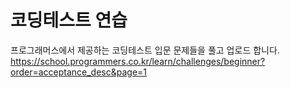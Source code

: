 # 코딩테스트 연습
프로그래머스에서 제공하는 코딩테스트 입문 문제들을 풀고 업로드 합니다.
https://school.programmers.co.kr/learn/challenges/beginner?order=acceptance_desc&page=1